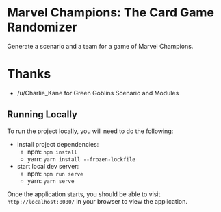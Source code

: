 # Marvel Champions: The Card Game Randomizer

Generate a scenario and a team for a game of Marvel Champions.

# Thanks

 * /u/Charlie_Kane for Green Goblins Scenario and Modules

## Running Locally

To run the project locally, you will need to do the following:

- install project dependencies:
    - npm: `npm install`
    - yarn: `yarn install --frozen-lockfile`
- start local dev server:
    - npm: `npm run serve`
    - yarn: `yarn serve`

Once the application starts, you should be able to visit `http://localhost:8080/` in your browser to view the application.
